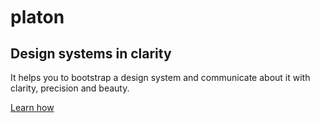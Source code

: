<svg class="logo" width="350" viewBox="0 0 150 121">
    <defs>
        <style>
            .a {
                opacity: 0; 
                animation: .3s in;
                animation-fill-mode: both;
            }
            .b {
                animation-delay: .15s;
            }
            .c {
                animation-delay: .3s;
            }
            .d {
                animation-delay: .45s;
            }
            .e {
                animation-delay: .6s;
            }
            .f {
                animation-delay: .75s;
            }
            @keyframes in {
                from {
                    opacity: 0;
                    transform: translateY(10px);
                }
                to {
                    opacity: .33;
                    transform: none;
                }
            }
        </style>
    </defs>
    <path d="M150 81L95 0H55L0 81l50 10 25-51 25 51 50-10z" class="a f"/>
    <path d="M150 87L95 6H55L0 87l50 10 25-51 25 51 50-10z" class="a e"/>
    <path d="M150 95L95 14H55L0 95l50 10 25-51 25 51 50-10z" class="a d"/>
    <path d="M150 103L95 22H55L0 103l50 10 25-51 25 51 50-10z" class="a c"/>
    <path d="M150 111L95 30H55L0 111l50 10 25-51 25 51 50-10z" class="a b"/>
</svg>

<h1 class="platon-h1">platon</h1>
<h2>Design systems in clarity</h2>

<p class="platon-intro">
It helps you to bootstrap a design system 
and communicate about it with clarity, precision and beauty.
</p>

<a class="platon-button-primary" href="#?id=platon">Learn how</a> 